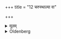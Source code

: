+++
title = "12 चरुस्थाल्या वा"

+++

<details><summary>मूलम्</summary>

चरुस्थाल्या वा १२
</details>

<details><summary>Oldenberg</summary>

12. Or with the pot in which the oblations of cooked rice are prepared.
</details>
